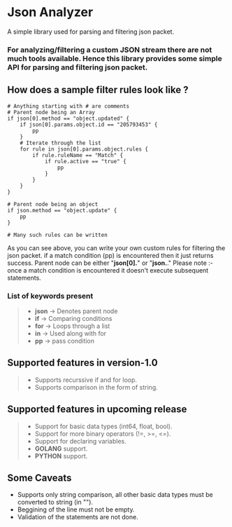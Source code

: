 # Json Analyzer
A simple library used for parsing and filtering json packet.

### For analyzing/filtering a custom JSON stream there are not much tools available. Hence this library provides some simple API for parsing and filtering json packet.

## How does a sample filter rules look like ?
```
# Anything starting with # are comments
# Parent node being an Array
if json[0].method == "object.updated" {
    if json[0].params.object.id == "205793453" {
        pp
    }
	# Iterate through the list
    for rule in json[0].params.object.rules {
        if rule.ruleName == "Match" {
            if rule.active == "true" {
                pp
            }
        }
    }
}

# Parent node being an object
if json.method == "object.update" {
	pp
}

# Many such rules can be written
```
    
As you can see above, you can write your own custom rules for filtering the json packet. if a match condition (pp) is encountered then it just returns success.
Parent node can be either "**json[0].**" or "**json.**."
Please note :- once a match condition is encountered it doesn't execute subsequent statements. 

### List of keywords present 

> * **json**   -> Denotes parent node
> * **if**     -> Comparing conditions
> * **for**    -> Loops through a list
> * **in**     -> Used along with for
> * **pp**     -> pass condition

## Supported features in version-1.0

> * Supports recurssive if and for loop.
> * Supports comparison in the form of string.

## Supported features in upcoming release

> * Support for basic data types (int64, float, bool).
> * Support for more binary operators (!=, >=, <=).
> * Support for declaring variables.
> * **GOLANG** support.
> * **PYTHON** support.

## Some Caveats
* Supports only string comparison, all other basic data types must be converted to string (in "").
* Beggining of the line must not be empty.
* Validation of the statements are not done.
